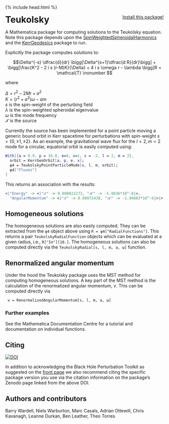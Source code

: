 {% include head.html %}

<p>
 <h1 style="display:inline">Teukolsky</h1> <span style="float:right;"><a href="https://bhptoolkit.org/mathematica-install.html" class = "code_btn">Install this package!</a></span>
</p>

A Mathematica package for computing solutions to the Teukolsky equation. Note this package depends upon the [SpinWeightedSpheroidalHarmonics](https://bhptoolkit.org/SpinWeightedSpheroidalHarmonics/) and the [KerrGeodesics](https://bhptoolkit.org/KerrGeodesics/) package to run.

Explicitly the package computes solutions to:

$$\Delta^{-s} \dfrac{d}{dr} \bigg[\Delta^{s+1}\dfrac{d R}{dr}\bigg] + \bigg[\frac{K^2 - 2 i s (r-M)K}{\Delta} + 4 i s \omega r - \lambda \bigg]R = \mathcal{T} \nonumber $$
 
where

$\Delta = r^2 - 2Mr + a^2$  
$K=(r^2 + a^2)\omega - a m$  
$s$ is the spin-weight of the perturbing field  
$\lambda$ is the spin-weighted spheroidal eigenvalue  
$\omega$ is the mode frequency  
$\mathcal{T}$ is the source

Currently the source has been implemented for a point particle moving a generic bound orbit in Kerr spacetime for perturbations with spin-weight $s=\{0,\pm 1, \pm 2\}$. As an example, the gravitational wave flux for the $l=2,m=2$ mode for a circular, equatorial orbit is easily computed using:  
```Mathematica
With[{a = 0.9, p = 10.0, e=0, x=1, s = -2, l = 2, m = 2},
  orbit = KerrGeoOrbit[a, p, e, x];
  ψ4 = TeukolskyPointParticleMode[s, l, m, orbit];
  ψ4["Fluxes"]
]
```  
This returns an association with the results:  
```Mathematica
<|"Energy" -> <|"ℐ" -> 0.000022273, "ℋ" -> -5.9836*10^-8|>,
  "AngularMomentum" -> <|"ℐ" -> 0.00072438, "ℋ" -> -1.94603*10^-6|>|>
```

## Homogeneous solutions

The homogeneous solutions are also easily computed. They can be extracted from the `ψ4` object above using `R = ψ4["RadialFunctions"]`. This returns a pair `TeukolskyRadialFunction` objects which can be evaluated at a given radius, i.e., `R["In"][10.]`. The homogeneous solutions can also be computed directly via the `TeukolskyRadial[s, l, m, a, ω]` function.

## Renormalized angular momentum

Under the hood the Teukolsky package uses the MST method for computing homogeneous solutions. A key part of the MST method is the calculation of the renormalized angular momentum, $\nu$. This can be computed directly via
```
 ν = RenormalizedAngularMomentum[s, l, m, a, ω]
```

### Further examples

See the Mathematica Documentation Centre for a tutorial and documentation on individual functions.

## Citing

[![DOI](https://zenodo.org/badge/DOI/10.5281/zenodo.7037850.svg)](https://doi.org/10.5281/zenodo.7037850)

In addition to acknowledging the Black Hole Perturbation Toolkit as suggested on the [front page](https://bhptoolkit.org) we also recommend citing the specific package version you use via the citation information on the package’s Zenodo page linked from the above DOI.

## Authors and contributors

Barry Wardell, Niels Warburton, Marc Casals, Adrian Ottewill, Chris Kavanagh, Leanne Durkan, Ben Leather, Theo Torres
